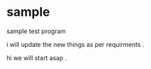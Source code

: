 # sample
sample test program 

i will update the new things as per requirments .

hi we will start asap .
